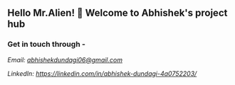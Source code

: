 ## Hello Mr.Alien! 👋 Welcome to Abhishek's project hub

### Get in touch through -
 
<i>Email: abhishekdundagi06@gmail.com</i>             
 
<i>LinkedIn: https://linkedin.com/in/abhishek-dundagi-4a0752203/</i>

